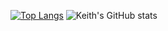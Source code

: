 [![Top Langs](https://github-readme-stats.vercel.app/api/top-langs/?username=kmmalpha&layout=compact&show_icons=true&theme=radical)](https://github.com/anuraghazra/github-readme-stats)
![Keith's GitHub stats](https://github-readme-stats.vercel.app/api?username=kmmalpha&show_icons=true&theme=radical&hide=prs,issues)

